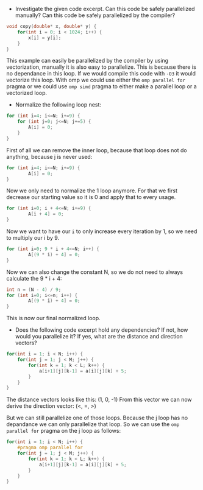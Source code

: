 - Investigate the given code excerpt. Can this code be safely parallelized manually? Can this code be safely parallelized by the compiler?
```c
void copy(double* x, double* y) {
    for(int i = 0; i < 1024; i++) {
        x[i] = y[i];
    }
}
```

This example can easily be parallelized by the compiler by using vectorization, manually it is also easy to parallelize.
This is because there is no dependance in this loop.
If we would compile this code with `-O3` it would vectorize this loop. With omp we could use either the `omp parallel for` pragma or we could use `omp simd` pragma to either make a parallel loop or a vectorized loop.


- Normalize the following loop nest:
```c
for (int i=4; i<=N; i+=9) {
    for (int j=0; j<=N; j+=5) {
        A[i] = 0;
    }
}
```

First of all we can remove the inner loop, because that loop does not do anything, because j is never used:
```c
for (int i=4; i<=N; i+=9) {
        A[i] = 0;
}
```

Now we only need to normalize the 1 loop anymore.
For that we first decrease our starting value so it is 0 and apply that to every usage.

```c
for (int i=0; i + 4<=N; i+=9) {
        A[i + 4] = 0;
}
```

Now we want to have our `i` to only increase every iteration by 1, so we need to multiply our i by 9.

```c
for (int i=0; 9 * i + 4<=N; i++) {
        A[(9 * i) + 4] = 0;
}
```

Now we can also change the constant N, so we do not need to always calculate the 9 * i + 4:

```c
int n = (N - 4) / 9;
for (int i=0; i<=n; i++) {
        A[(9 * i) + 4] = 0;
}
```

This is now our final normalized loop.


- Does the following code excerpt hold any dependencies? If not, how would you parallelize it? If yes, what are the distance and direction vectors?
```c
for(int i = 1; i < N; i++) {
    for(int j = 1; j < M; j++) {
        for(int k = 1; k < L; k++) {
            a[i+1][j][k-1] = a[i][j][k] + 5;
        }
    }
}
```

The distance vectors looks like this: (1, 0, -1)
From this vector we can now derive the direction vector: (<, =, >)

But we can still parallelize one of those loops.
Because the j loop has no depandance we can only parallelize that loop. So we can use the `omp parallel for` pragma on the j loop as follows:

```c
for(int i = 1; i < N; i++) {
    #pragma omp parallel for
    for(int j = 1; j < M; j++) {
        for(int k = 1; k < L; k++) {
            a[i+1][j][k-1] = a[i][j][k] + 5;
        }
    }
}
```